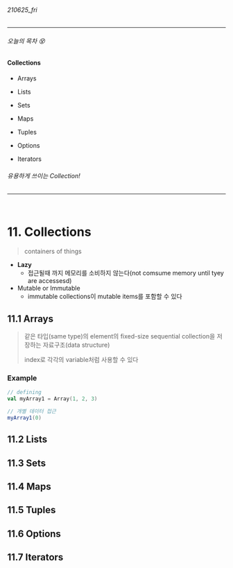 ###### 210625_fri

<hr>



###### 오늘의 목차 :dizzy_face:

#### Collections

- Arrays
- Lists
- Sets

- Maps
- Tuples
- Options

- Iterators

###### 유용하게 쓰이는 Collection!

<hr>

<br>


# 11. Collections

> containers of things

- **Lazy**
  - 접근될때 까지 메모리를 소비하지 않는다(not comsume memory until tyey are accessesd)
- Mutable or Immutable
  - immutable collections이 mutable items를 포함할 수 있다

## 11.1 Arrays

> 같은 타입(same type)의 element의 fixed-size sequential collection을 저장하는 자료구조(data structure)
>
> index로 각각의 variable처럼 사용할 수 있다

### Example

```scala
// defining
val myArray1 = Array(1, 2, 3)

// 개별 데이터 접근
myArray1(0)
```



## 11.2 Lists



## 11.3 Sets



## 11.4 Maps



## 11.5 Tuples



## 11.6 Options



## 11.7 Iterators

